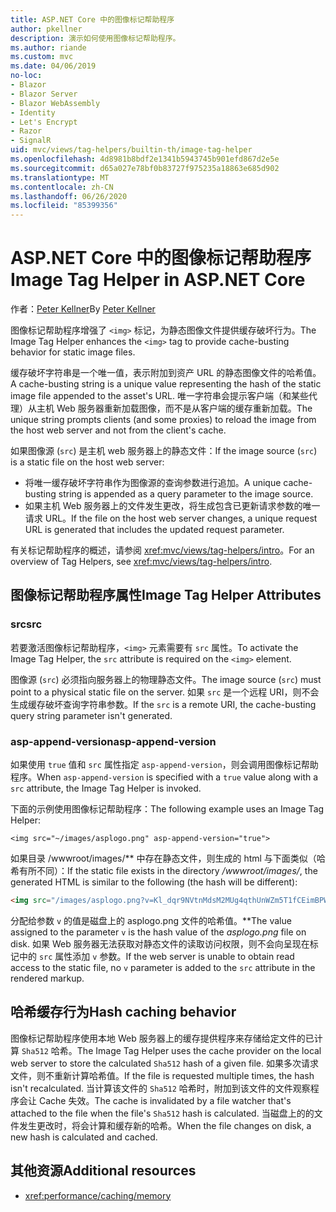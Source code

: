 ```yaml
---
title: ASP.NET Core 中的图像标记帮助程序
author: pkellner
description: 演示如何使用图像标记帮助程序。
ms.author: riande
ms.custom: mvc
ms.date: 04/06/2019
no-loc:
- Blazor
- Blazor Server
- Blazor WebAssembly
- Identity
- Let's Encrypt
- Razor
- SignalR
uid: mvc/views/tag-helpers/builtin-th/image-tag-helper
ms.openlocfilehash: 4d8981b8bdf2e1341b5943745b901efd867d2e5e
ms.sourcegitcommit: d65a027e78bf0b83727f975235a18863e685d902
ms.translationtype: MT
ms.contentlocale: zh-CN
ms.lasthandoff: 06/26/2020
ms.locfileid: "85399356"
---
```

# <a name="image-tag-helper-in-aspnet-core"></a><span data-ttu-id="0444b-103">ASP.NET Core 中的图像标记帮助程序</span><span class="sxs-lookup"><span data-stu-id="0444b-103">Image Tag Helper in ASP.NET Core</span></span>

<span data-ttu-id="0444b-104">作者：[Peter Kellner](https://peterkellner.net)</span><span class="sxs-lookup"><span data-stu-id="0444b-104">By [Peter Kellner](https://peterkellner.net)</span></span>

<span data-ttu-id="0444b-105">图像标记帮助程序增强了 `<img>` 标记，为静态图像文件提供缓存破坏行为。</span><span class="sxs-lookup"><span data-stu-id="0444b-105">The Image Tag Helper enhances the `<img>` tag to provide cache-busting behavior for static image files.</span></span>

<span data-ttu-id="0444b-106">缓存破坏字符串是一个唯一值，表示附加到资产 URL 的静态图像文件的哈希值。</span><span class="sxs-lookup"><span data-stu-id="0444b-106">A cache-busting string is a unique value representing the hash of the static image file appended to the asset's URL.</span></span> <span data-ttu-id="0444b-107">唯一字符串会提示客户端（和某些代理）从主机 Web 服务器重新加载图像，而不是从客户端的缓存重新加载。</span><span class="sxs-lookup"><span data-stu-id="0444b-107">The unique string prompts clients (and some proxies) to reload the image from the host web server and not from the client's cache.</span></span>

<span data-ttu-id="0444b-108">如果图像源 (`src`) 是主机 web 服务器上的静态文件：</span><span class="sxs-lookup"><span data-stu-id="0444b-108">If the image source (`src`) is a static file on the host web server:</span></span>

* <span data-ttu-id="0444b-109">将唯一缓存破坏字符串作为图像源的查询参数进行追加。</span><span class="sxs-lookup"><span data-stu-id="0444b-109">A unique cache-busting string is appended as a query parameter to the image source.</span></span>
* <span data-ttu-id="0444b-110">如果主机 Web 服务器上的文件发生更改，将生成包含已更新请求参数的唯一请求 URL。</span><span class="sxs-lookup"><span data-stu-id="0444b-110">If the file on the host web server changes, a unique request URL is generated that includes the updated request parameter.</span></span>

<span data-ttu-id="0444b-111">有关标记帮助程序的概述，请参阅 <xref:mvc/views/tag-helpers/intro>。</span><span class="sxs-lookup"><span data-stu-id="0444b-111">For an overview of Tag Helpers, see <xref:mvc/views/tag-helpers/intro>.</span></span>

## <a name="image-tag-helper-attributes"></a><span data-ttu-id="0444b-112">图像标记帮助程序属性</span><span class="sxs-lookup"><span data-stu-id="0444b-112">Image Tag Helper Attributes</span></span>

### <a name="src"></a><span data-ttu-id="0444b-113">src</span><span class="sxs-lookup"><span data-stu-id="0444b-113">src</span></span>

<span data-ttu-id="0444b-114">若要激活图像标记帮助程序，`<img>` 元素需要有 `src` 属性。</span><span class="sxs-lookup"><span data-stu-id="0444b-114">To activate the Image Tag Helper, the `src` attribute is required on the `<img>` element.</span></span>

<span data-ttu-id="0444b-115">图像源 (`src`) 必须指向服务器上的物理静态文件。</span><span class="sxs-lookup"><span data-stu-id="0444b-115">The image source (`src`) must point to a physical static file on the server.</span></span> <span data-ttu-id="0444b-116">如果 `src` 是一个远程 URI，则不会生成缓存破坏查询字符串参数。</span><span class="sxs-lookup"><span data-stu-id="0444b-116">If the `src` is a remote URI, the cache-busting query string parameter isn't generated.</span></span>

### <a name="asp-append-version"></a><span data-ttu-id="0444b-117">asp-append-version</span><span class="sxs-lookup"><span data-stu-id="0444b-117">asp-append-version</span></span>

<span data-ttu-id="0444b-118">如果使用 `true` 值和 `src` 属性指定 `asp-append-version`，则会调用图像标记帮助程序。</span><span class="sxs-lookup"><span data-stu-id="0444b-118">When `asp-append-version` is specified with a `true` value along with a `src` attribute, the Image Tag Helper is invoked.</span></span>

<span data-ttu-id="0444b-119">下面的示例使用图像标记帮助程序：</span><span class="sxs-lookup"><span data-stu-id="0444b-119">The following example uses an Image Tag Helper:</span></span>

```cshtml
<img src="~/images/asplogo.png" asp-append-version="true">
```

<span data-ttu-id="0444b-120">如果目录 /wwwroot/images/\*\* 中存在静态文件，则生成的 html 与下面类似（哈希有所不同）：</span><span class="sxs-lookup"><span data-stu-id="0444b-120">If the static file exists in the directory */wwwroot/images/*, the generated HTML is similar to the following (the hash will be different):</span></span>

```html
<img src="/images/asplogo.png?v=Kl_dqr9NVtnMdsM2MUg4qthUnWZm5T1fCEimBPWDNgM">
```

<span data-ttu-id="0444b-121">分配给参数 `v` 的值是磁盘上的 asplogo.png 文件的哈希值。\*\*</span><span class="sxs-lookup"><span data-stu-id="0444b-121">The value assigned to the parameter `v` is the hash value of the *asplogo.png* file on disk.</span></span> <span data-ttu-id="0444b-122">如果 Web 服务器无法获取对静态文件的读取访问权限，则不会向呈现在标记中的 `src` 属性添加 `v` 参数。</span><span class="sxs-lookup"><span data-stu-id="0444b-122">If the web server is unable to obtain read access to the static file, no `v` parameter is added to the `src` attribute in the rendered markup.</span></span>

## <a name="hash-caching-behavior"></a><span data-ttu-id="0444b-123">哈希缓存行为</span><span class="sxs-lookup"><span data-stu-id="0444b-123">Hash caching behavior</span></span>

<span data-ttu-id="0444b-124">图像标记帮助程序使用本地 Web 服务器上的缓存提供程序来存储给定文件的已计算 `Sha512` 哈希。</span><span class="sxs-lookup"><span data-stu-id="0444b-124">The Image Tag Helper uses the cache provider on the local web server to store the calculated `Sha512` hash of a given file.</span></span> <span data-ttu-id="0444b-125">如果多次请求文件，则不重新计算哈希值。</span><span class="sxs-lookup"><span data-stu-id="0444b-125">If the file is requested multiple times, the hash isn't recalculated.</span></span> <span data-ttu-id="0444b-126">当计算该文件的 `Sha512` 哈希时，附加到该文件的文件观察程序会让 Cache 失效。</span><span class="sxs-lookup"><span data-stu-id="0444b-126">The cache is invalidated by a file watcher that's attached to the file when the file's `Sha512` hash is calculated.</span></span> <span data-ttu-id="0444b-127">当磁盘上的的文件发生更改时，将会计算和缓存新的哈希。</span><span class="sxs-lookup"><span data-stu-id="0444b-127">When the file changes on disk, a new hash is calculated and cached.</span></span>

## <a name="additional-resources"></a><span data-ttu-id="0444b-128">其他资源</span><span class="sxs-lookup"><span data-stu-id="0444b-128">Additional resources</span></span>

* <xref:performance/caching/memory>
